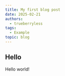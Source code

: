 ```yaml
---
title: My first blog post
date: 2025-02-21
authors:
  - trueberryless
tags:
  - Example
topic: blog
---
```


## Hello

Hello world!
